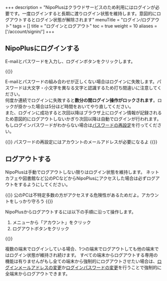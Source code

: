 +++
description = "NipoPlusはクラウドサービスのため利用にはログインが必要です。一度ログインすると長期に渡りログイン状態を維持します。意図的にログアウトするとログイン状態が解除されます"
menuTitle = "ログイン/ログアウト"
tags = []
title = "ログインとログアウト"
toc = true
weight = 10
aliases = ['/account/signin/']
+++

## NipoPlusにログインする

E-mailとパスワードを入力し、ログインボタンをクリックします。

{{<appscreen filename="signin" title="NipoPlusにログインするにはEmailとパスワードを入力する必要があります" >}}

E-mailとパスワードの組み合わせが正しくない場合はログインに失敗します。パスワードは大文字・小文字を異なる文字と認識するため打ち間違いに注意してください。  
何度か連続でログインに失敗すると**数分の間ログイン操作がロックされます**。ロックが掛かった場合は5分ほど時間をおいてやり直してください。  
また、ログインに成功すると次回以降はブラウザ上にログイン情報が記録されるため意図的にログアウトしないかぎり次回以降は自動でログインが行われます。
もしログインパスワードがわからない場合は[パスワードの再設定](/manual/account/password/)を行ってください。

{{<alice pos="right" icon="ok">}}
パスワードの再設定にはアカウントのメールアドレスが必要になるよ
{{</alice>}}

## ログアウトする

NipoPlusは手動でログアウトしない限りはログイン状態を維持します。
ネットカフェや図書館など公のPCなどからNipoPlusにアクセスした場合は必ずログアウトをするようにしてください。

{{<alice pos="right" icon="shield">}}
公のPCは不特定多数の方がアクセスする危険性があるためだよ。アカウントをしっかり守ろう
{{</alice>}}

NipoPlusからログアウトするには以下の手順に沿って操作します。

1. メニューから「アカウント」をクリック
1. ログアウトボタンをクリック

{{<appscreen filename="signout" title="ご利用中の端末からログアウトするにはアカウント＞ログアウトの順にクリックします。" >}}

複数の端末でログインしている場合、1つの端末でログアウトしても他の端末ではログイン状態が維持され続けます。
すべての端末からログアウトする専用の機能は有りませんがもし全ての端末から強制的にログアウトさせたい場合は、[ログインメールアドレスの変更](/manual/account/email/)か[ログインパスワードの変更](/manual/account/password/)を行うことで強制的に全端末からログアウトできます。
